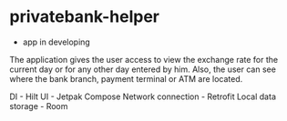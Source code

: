 # privatebank-helper
* app in developing

The application gives the user access to view the exchange rate for the current day or for any other day entered by him.
Also, the user can see where the bank branch, payment terminal or ATM are located.

DI - Hilt
UI - Jetpak Compose
Network connection - Retrofit
Local data storage - Room
